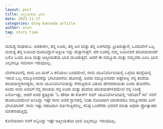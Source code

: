 ```yaml
---
layout: post
title: ಆತ್ಮೀಯತೆಯ ಭಾವ
date: 2023-11-17
categories: blog kannada article
author: arun
tag: story time
---
```


ಮನುಶ್ಯ ಸಂಘಜೀವಿ. ಆದಕಾರಣ, ತನ್ನ ಊರು, ತನ್ನ ಜನ ಮತ್ತು ತನ್ನ ಬಳಗವನ್ನು ಪ್ರೀತಿಸುತ್ತಾನೆ; ಒಂದುವೇಳೆ ಒಬ್ಬ ಮನುಶ್ಯ ತನ್ನ ಊರಿಂದ ದೂರವಿದ್ದಾಗ ಆಪ್ರೀತಿ ಇನ್ನು ಹೆಚ್ಚಾಗುತ್ತಗೆ. ಪರ ಊರಲ್ಲಿ ನಮ್ಮ ಊರಿನವರ ಪರಿಚಯವಾದರೆ ಏನೊ ಒಂದು ಖುಷಿ ಮತ್ತು ಆತ್ಮೀಯತೆಯ ಭಾವ ಮೂಡುತ್ತದೆ. ಆದರೆ ಈ ನಮ್ಮೂರು ಮತ್ತು ನಮ್ಮವರು ಎಂಬ ಭಾವ ಎಲ್ಲರಲ್ಲೂ ಸಮನಾಗಿ ಇರುವುದಿಲ್ಲ.

ಬೆಂಗಳೂರಿನಲ್ಲಿ ನಾನು ಎಂ.ಯಸ್.ಸಿ ಕಲಿಯಲು ಬಂದಮೇಲೆ, ನಾನು ಯೂನಿವರ್ಸಿಟಿಯಲ್ಲಿ ಒಳ್ಳೆಯ ಹುದ್ದೆಯಲ್ಲಿ ಇರುವ ಒಬ್ಬ ನಮ್ಮೂರಿನವರನ್ನು ಭೇಟಿಯಾಗಲು ಹೋಗಿದ್ದೆ. ಅವರು ನಮ್ಮೂರಿನವರು ಅಷ್ಟೇಅಲ್ಲ ನನ್ನ ತಂದೆಯ ಪರಿಚಯಸ್ಥರಾಗಿದ್ದರು, ನಾನು ಯೂನಿವರ್ಸಿಟಿಯನ್ನು ಸೇರುತ್ತಿರುವ ವಿಷಯ ಹೇಳಿದರಾಯಿತು ಎಂದು ಹೋದೆನು. ಅಂದು ನಾನು ಅವರಿಗೆ ನನ್ನ ಪರಿಚಯ ನನ್ನ ಊರು ಮತ್ತು ತಂದೆಯ ಪರಿಚಯಹೇಳಿದಮೇಲೆ ನನ್ನ ನಿರೀಕ್ಷೆ ಏನೋಇತ್ತು, ಆದರೆ ಅವರ ಪ್ರತಿಕ್ರಿಯೆ 'ಓ ಹೌದಾ ಈ ಕೋರ್ಸ್ ನಮ್ ಯೂನಿವೆರ್ಸಿಟಿಯಲ್ಲಿ ಇದೆಯಾ? ಸರಿ' ನನಗೆ ಹೊರಬಂದಮೇಲೆ ಅನಿಸಿದ್ದು ಇಷ್ಟೇ ನಾನು ಅವರ ಸ್ಥಾನದಲ್ಲಿ ನಿಂತು ನೋಡಿದಾಗ ಯಾರಾದರೂ ನಮ್ಮೂರವರು ಹೀಗೆ ಭೇಟಿಯಾದರೆ  ನಾನು ಇಷ್ಟು ಸಹಜವಾಗಿ ವರ್ತಿಸುತ್ತಿರಲಿಲ್ಲ, ಕನಿಷ್ಠ ಒಂದೆರೆಡು ಭರವಸೆ ಮಾತು ಅಥವಾ ಪ್ರೋತ್ಸಾಹದ ಮಾತನಾಡುತ್ತಿದ್ದೆ.

ಕೊನೆಯದಾಗಿ ನನಗೆ ಅನ್ನಿಸಿದ್ದು ಇಷ್ಟೇ ಆತ್ಮೀಯತೆಯ ಭಾವ ಎಲ್ಲರಲ್ಲೂ ಇರುವುದಿಲ್ಲ.